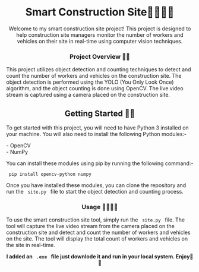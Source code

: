 
<h1 align="center"> Smart Construction Site👷‍♂️👨‍🔧</h1>
<p align="center">Welcome to my smart construction site project! This project is designed to help construction site managers monitor the number of workers and vehicles on their site in real-time using computer vision techniques.</p>

<h3 align="center">Project Overview 🕵️‍♂️ </h3>
<p>This project utilizes object detection and counting techniques to detect and count the number of workers and vehicles on the construction site. The object detection is performed using the YOLO (You Only Look Once) algorithm, and the object counting is done using OpenCV. The live video stream is captured using a camera placed on the construction site.</p>

<h2 align="center">Getting Started 🤹‍♀️</h2>
<p>To get started with this project, you will need to have Python 3 installed on your machine. You will also need to install the following Python modules:-</p>
- OpenCV <br>
- NumPy <br>  
<p> You can install these modules using pip by running the following command:-</p>
<code> pip install opencv-python numpy </code> <br>
<p>Once you have installed these modules, you can clone the repository and run the <code> site.py </code>  file to start the object detection and counting process.</p>

<h3 align="center">Usage 🤷‍♀️🤷‍♂️</h3>
<p>To use the smart construction site tool, simply run the <code> site.py </code> file. The tool will capture the live video stream from the camera placed on the construction site and detect and count the number of workers and vehicles on the site. The tool will display the total count of workers and vehicles on the site in real-time.</p>

<b> <p align="center"> I added an <code> .exe </code> file just downlode it and run in your local system. Enjoy🤩😍 </p> </b>

